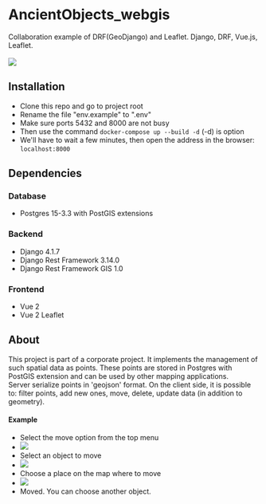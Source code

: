 







# AncientObjects_webgis
Collaboration example of DRF(GeoDjango) and Leaflet. Django, DRF, Vue.js, Leaflet.
<br>
<br>
<image src="https://downloader.disk.yandex.ru/preview/61db73158c70899eca7b475bdce79722f91103803bec7fe0407d571662b43d24/642efda4/BDCxFTBY55zKZIJUdHQScuFbr-tVbF3upXl0r_VCXEsX7O81ulyE515Ul0SqxQUvnPHe51yZPAnawZutOJrJmw%3D%3D?uid=0&filename=webmap_example.jpg&disposition=inline&hash=&limit=0&content_type=image%2Fjpeg&owner_uid=0&tknv=v2&size=2048x2048"></image>
## Installation
<ul>
    <li>Clone this repo and go to project root</li>
    <li>Rename the file "env.example" to ".env"</li>
    <li>Make sure ports 5432 and 8000 are not busy</li>
    <li>Then use the command <code>docker-compose up --build -d</code> (-d) is option</li>
    <li>We'll have to wait a few minutes, then open the address in the browser: <code>localhost:8000</code></li>
</ul>

## Dependencies
### Database
<ul>
    <li>Postgres 15-3.3 with PostGIS extensions</li>
</ul>

### Backend
<ul>
    <li>Django 4.1.7</li>
    <li>Django Rest Framework 3.14.0</li>
    <li>Django Rest Framework GIS 1.0</li>
</ul>

### Frontend
<ul>
    <li>Vue 2</li>
    <li>Vue 2 Leaflet</li>
</ul>

## About
This project is part of a corporate project. 
It implements the management of such spatial data as points.
These points are stored in Postgres with PostGIS extension and 
can be used by other mapping applications.
<br>
Server serialize points in 'geojson' format. 
On the client side, it is possible to: filter points, add new ones, 
move, delete, update data (in addition to geometry).
#### Example
<ul>
    <li>Select the move option from the top menu</li>
    <li><image src="https://downloader.disk.yandex.ru/preview/e34e6b5653db73f0ca8594675ef3738de280c5fedf893b3503aa615c153f939b/642f0a43/ffQjKUVXmXzlPTnJXp-90VIZ6mdBNPWLwx95tgEA9KuY6j1JwfN8D9FU2-AHa4EXSP4VVLU5Vi3qO5W9W79ZKA%3D%3D?uid=0&filename=webmap_example1.jpg&disposition=inline&hash=&limit=0&content_type=image%2Fjpeg&owner_uid=0&tknv=v2&size=2048x2048"></image></li>
    <li>Select an object to move</li>
    <li><image src="https://downloader.disk.yandex.ru/preview/34206a4acf752ba44837b0e96b89b6db97f596fb67248ca6b96d55aa1de7c936/642f0b88/t6nhF7a-HoYmUvCfESVDxlIZ6mdBNPWLwx95tgEA9KsrSuvsVP3AD-BXmV68iBIj2y74PQ-LL4MxG1tNqPu4Iw%3D%3D?uid=0&filename=webmap_example2.jpg&disposition=inline&hash=&limit=0&content_type=image%2Fjpeg&owner_uid=0&tknv=v2&size=2048x2048"></image></li>
    <li>Choose a place on the map where to move</li>
    <li><image src="https://downloader.disk.yandex.ru/preview/ecb95af4a339837817d713820a92172f8e456a1a3b0b57df8495ee0ad530c29c/642f0c35/DklqmHfAM-m-Ng2DWR0-EXYZZhdNRCe9xCOnX9LqAGxYS9nbCdzYCFiR7QPm8wSs63VCv--9AVkNFiKPoTMatw%3D%3D?uid=0&filename=webmap_example3.jpg&disposition=inline&hash=&limit=0&content_type=image%2Fjpeg&owner_uid=0&tknv=v2&size=2048x2048"></image></li>
    <li>Moved. You can choose another object.</li>
</ul>





